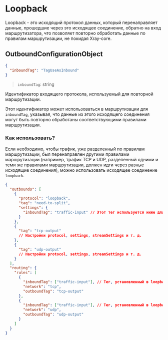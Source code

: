 # Loopback

Loopback - это исходящий протокол данных, который перенаправляет данные, прошедшие через это исходящее соединение, обратно на вход маршрутизатора, что позволяет повторно обработать данные по правилам маршрутизации, не покидая Xray-core.

## OutboundConfigurationObject

```json
{
  "inboundTag": "TagUseAsInbound"
}
```

> `inboundTag`: string

Идентификатор входящего протокола, используемый для повторной маршрутизации.

Этот идентификатор может использоваться в маршрутизации для `inboundTag`, указывая, что данные из этого исходящего соединения могут быть повторно обработаны соответствующими правилами маршрутизации.

### Как использовать?

Если необходимо, чтобы трафик, уже разделенный по правилам маршрутизации, был перенаправлен другими правилами маршрутизации (например, трафик TCP и UDP, разделенный одними и теми же правилами маршрутизации, должен идти через разные исходящие соединения), можно использовать исходящее соединение `loopback`.

```json
{
  "outbounds": [
    {
      "protocol": "loopback",
      "tag": "need-to-split",
      "settings": {
        "inboundTag": "traffic-input" // Этот тег используется ниже для inboundTag в RuleObject
      }
    },
    {
      "tag": "tcp-output"
      // Настройки protocol, settings, streamSettings и т. д.
    },
    {
      "tag": "udp-output"
      // Настройки protocol, settings, streamSettings и т. д.
    }
  ],
  "routing": {
    "rules": [
      {
        "inboundTag": ["traffic-input"], // Тег, установленный в loopback
        "network": "tcp",
        "outboundTag": "tcp-output"
      },
      {
        "inboundTag": ["traffic-input"], // Тег, установленный в loopback
        "network": "udp",
        "outboundTag": "udp-output"
      }
    ]
  }
}
```
